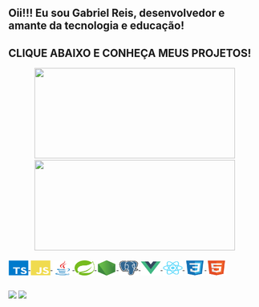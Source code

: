 ## Oii!!! Eu sou Gabriel Reis, desenvolvedor e amante da tecnologia e educação!
## CLIQUE ABAIXO E CONHEÇA MEUS PROJETOS!
<div align="center">
  <a _blank href="https://gabrielreis.tech/">
  <img width="400px" height="180em" src="https://github-readme-stats.vercel.app/api?username=g-reissantana&show_icons=true&theme=highcontrast&include_all_commits=true&count_private=true"/>
  <img width="400px" height="180em" src="https://github-readme-stats.vercel.app/api/top-langs/?username=g-reissantana&layout=compact&langs_count=7&theme=highcontrast"/>
</div>
<div style="display: inline_block"><br>
  <img align="center" alt="Reis-Ts" height="30" width="40" src="https://raw.githubusercontent.com/devicons/devicon/master/icons/typescript/typescript-plain.svg">
  <img align="center" alt="Reis-Js" height="30" width="40" src="https://raw.githubusercontent.com/devicons/devicon/master/icons/javascript/javascript-plain.svg">
  <img align="center" alt="Reis-NODEJS" height="30" width="40" src="https://raw.githubusercontent.com/devicons/devicon/master/icons/java/java-original.svg">
  <img align="center" alt="Reis-Js" height="30" width="40" src="https://raw.githubusercontent.com/devicons/devicon/master/icons/spring/spring-original.svg">
  <img align="center" alt="Reis-NODEJS" height="30" width="40" src="https://raw.githubusercontent.com/devicons/devicon/master/icons/nodejs/nodejs-original.svg">
  <img align="center" alt="Reis-POSTGRES" height="30" width="40" src="https://raw.githubusercontent.com/devicons/devicon/master/icons/postgresql/postgresql-original.svg">
  <img align="center" alt="Vue" height="30" width="40" src="https://raw.githubusercontent.com/devicons/devicon/master/icons/vuejs/vuejs-original.svg">
  <img align="center" alt="Reis-React" height="30" width="40" src="https://raw.githubusercontent.com/devicons/devicon/master/icons/react/react-original.svg">
  <img align="center" alt="Reis-CSS" height="30" width="40" src="https://raw.githubusercontent.com/devicons/devicon/master/icons/css3/css3-original.svg">
  <img align="center" alt="Reis-HTML" height="30" width="40" src="https://raw.githubusercontent.com/devicons/devicon/master/icons/html5/html5-original.svg">
  
  
  ##
 
<div> 
  
  <a href = "mailto:gabriel.familia32@gmail.com"><img src="https://img.shields.io/badge/-Gmail-%23333?style=for-the-badge&logo=gmail&logoColor=white" target="_blank"></a>
  <a href="https://www.linkedin.com/in/gabriel-reis-197147210/" target="_blank"><img src="https://img.shields.io/badge/-LinkedIn-%230077B5?style=for-the-badge&logo=linkedin&logoColor=white" target="_blank"></a> 
  

</div>
